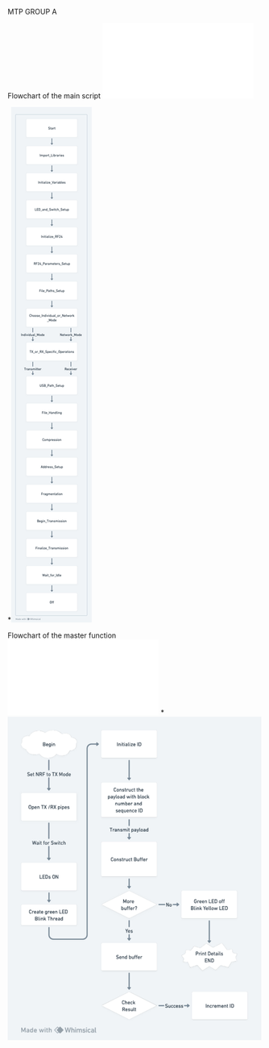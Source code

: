 MTP GROUP A

Flowchart of the main script ![main.py](main.py) 

*![Main flowchart](/docs/assets/Main.png)


Flowchart of the master function ![functions_nrf24.py](functions_nrf24.py) 
*![Master flowchart](/docs/assets/master.png)